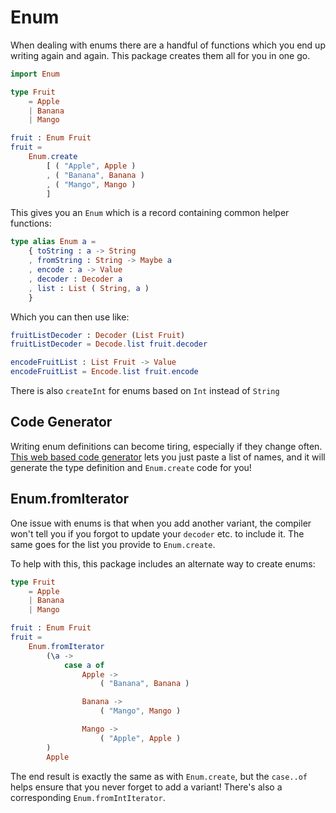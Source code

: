 # Enum

When dealing with enums there are a handful of functions which you end up writing again and again. This package creates them all for you in one go.

```elm
import Enum

type Fruit
    = Apple
    | Banana
    | Mango

fruit : Enum Fruit
fruit =
    Enum.create
        [ ( "Apple", Apple )
        , ( "Banana", Banana )
        , ( "Mango", Mango )
        ]
```
This gives you an `Enum` which is a record containing common helper functions:
```elm
type alias Enum a =
    { toString : a -> String
    , fromString : String -> Maybe a
    , encode : a -> Value
    , decoder : Decoder a
    , list : List ( String, a )
    }
```
Which you can then use like:
```elm
fruitListDecoder : Decoder (List Fruit)
fruitListDecoder = Decode.list fruit.decoder

encodeFruitList : List Fruit -> Value
encodeFruitList = Encode.list fruit.encode
```
There is also `createInt` for enums based on `Int` instead of `String`

## Code Generator
Writing enum definitions can become tiring, especially if they change often.
[This web based code generator](https://herteby.github.io/enum/generator) lets you just paste a list of names, and it will generate the type definition and `Enum.create` code for you!

## Enum.fromIterator

One issue with enums is that when you add another variant, the compiler won't tell you if you forgot to update your `decoder` etc. to include it. The same goes for the list you provide to `Enum.create`.

To help with this, this package includes an alternate way to create enums:

```elm
type Fruit
    = Apple
    | Banana
    | Mango

fruit : Enum Fruit
fruit =
    Enum.fromIterator
        (\a ->
            case a of
                Apple ->
                    ( "Banana", Banana )

                Banana ->
                    ( "Mango", Mango )

                Mango ->
                    ( "Apple", Apple )
        )
        Apple
```
The end result is exactly the same as with `Enum.create`, but the `case..of` helps ensure that you never forget to add a variant!
There's also a corresponding `Enum.fromIntIterator`.
